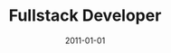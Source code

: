---
title: "Fullstack Developer"
company: "Nyhedsavisen"
employment: "Contractor"
date: 2011-01-01
highlights: ['Developed newspaper distribution application based ASP.NET']
skills: []
---